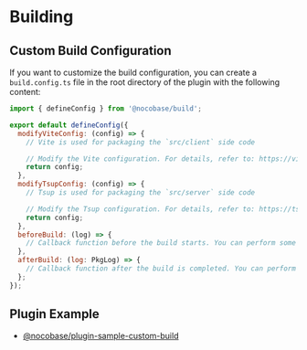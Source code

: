 # Building

## Custom Build Configuration

If you want to customize the build configuration, you can create a `build.config.ts` file in the root directory of the plugin with the following content:

```js
import { defineConfig } from '@nocobase/build';

export default defineConfig({
  modifyViteConfig: (config) => {
    // Vite is used for packaging the `src/client` side code

    // Modify the Vite configuration. For details, refer to: https://vitejs.dev/guide/
    return config;
  },
  modifyTsupConfig: (config) => {
    // Tsup is used for packaging the `src/server` side code

    // Modify the Tsup configuration. For details, refer to: https://tsup.egoist.dev/#using-custom-configuration
    return config;
  },
  beforeBuild: (log) => {
    // Callback function before the build starts. You can perform some actions before the build.
  },
  afterBuild: (log: PkgLog) => {
    // Callback function after the build is completed. You can perform some actions after the build.
  };
});
```

## Plugin Example

- [@nocobase/plugin-sample-custom-build](#)

